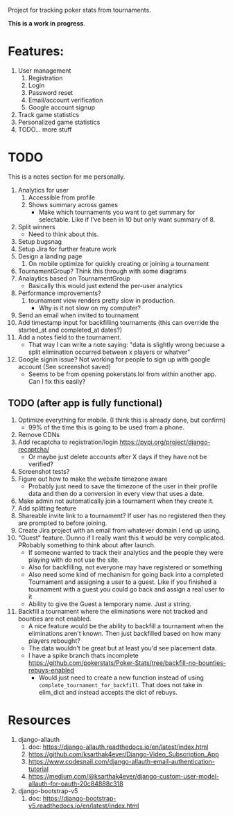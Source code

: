 Project for tracking poker stats from tournaments. 

**This is a work in progress**.

# Features:
1. User management
	1. Registration
	1. Login
	1. Password reset
	1. Email/account verification
	1. Google account signup
1. Track game statistics
1. Personalized game statistics
1. TODO... more stuff

# TODO
This is a notes section for me personally.
1. Analytics for user
	1. Accessible from profile
	1. Shows summary across games
		- Make which tournaments you want to get summary for selectable. Like if I've been in 10 but only want summary of 8.
1. Split winners
	- Need to think about this.
1. Setup bugsnag
1. Setup Jira for further feature work
1. Design a landing page
	1. On mobile optimize for quickly creating or joining a tournament
1. TournamentGroup? Think this through with some diagrams
1. Analaytics based on TournamentGroup
	- Basically this would just extend the per-user analytics
1. Performance improvements?
	1. tournament view renders pretty slow in production.
		- Why is it not slow on my computer?
1. Send an email when invited to tournament
1. Add timestamp input for backfilling tournaments (this can override the started_at and completed_at dates?)
1. Add a notes field to the tournament. 
	- That way I can write a note saying: "data is slightly wrong becuase a split elimination occurred between x players or whatver"
1. Google signin issue? Not working for people to sign up with google account (See screenshot saved)
	- Seems to be from opening pokerstats.lol from within another app. Can I fix this easily?

## TODO (after app is fully functional)
1. Optimize everything for mobile. (I think this is already done, but confirm)
	- 99% of the time this is going to be used from a phone.
1. Remove CDNs
1. Add recaptcha to registration/login https://pypi.org/project/django-recaptcha/
	- Or maybe just delete accounts after X days if they have not be verified?
1. Screenshot tests?
1. Figure out how to make the website timezone aware
	- Probably just need to save the timezone of the user in their profile data and then do a conversion in every view that uses a date.
1. Make admin not automatically join a tournament when they create it.
1. Add splitting feature
1. Shareable invite link to a tournament? If user has no registered then they are prompted to before joining.
1. Create Jira project with an email from whatever domain I end up using.
1. "Guest" feature. Dunno if I really want this it would be very complicated. PRobably something to think about after launch.
	- If someone wanted to track their analytics and the people they were playing with do not use the site.
	- Also for backfilling, not everyone may have registered or something
	- Also need some kind of mechanism for going back into a completed Tournament and assigning a user to a guest. Like if you finished a tournament with a guest you could go back and assign a real user to it
	- Ability to give the Guest a temporary name. Just a string.
1. Backfill a tournament where the eliminations were not tracked and bounties are not enabled.
	- A nice feature would be the ability to backfill a tournament when the eliminations aren't known. Then just backfilled based on how many players rebought?
	- The data wouldn't be great but at least you'd see placement data.
	- I have a spike branch thats incomplete https://github.com/pokerstats/Poker-Stats/tree/backfill-no-bounties-rebuys-enabled
		- Would just need to create a new function instead of using `complete_tournament_for_backfill`. That does not take in elim_dict and instead accepts the dict of rebuys.

# Resources
1. django-allauth
	1. doc: https://django-allauth.readthedocs.io/en/latest/index.html
	1. https://github.com/ksarthak4ever/Django-Video_Subscription_App
	1. https://www.codesnail.com/django-allauth-email-authentication-tutorial
	1. https://medium.com/@ksarthak4ever/django-custom-user-model-allauth-for-oauth-20c84888c318
1. django-bootstrap-v5
	1. doc: https://django-bootstrap-v5.readthedocs.io/en/latest/index.html






